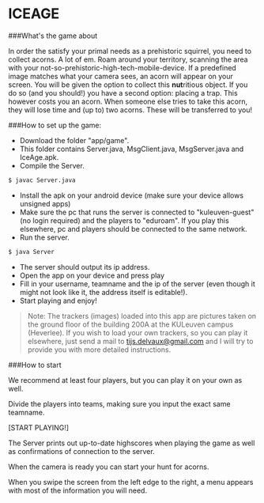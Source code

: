 # ICEAGE
###What's the game about

In order the satisfy your primal needs as a prehistoric squirrel, you need to collect acorns. A lot of em. Roam around your territory, scanning the area with your not-so-prehistoric-high-tech-mobile-device. If a predefined image matches what your camera sees, an acorn will appear on your screen. You will be given the option to collect this **nut**ritious object. If you do so (and you should!) you have a second option: placing a trap. This however costs you an acorn. When someone else tries to take this acorn, they will lose time and (up to) two acorns. These will be transferred to you!

###How to set up the game:

- Download the folder "app/game".
- This folder contains Server.java, MsgClient.java, MsgServer.java and IceAge.apk.
- Compile the Server.
```sh
$ javac Server.java
```
- Install the apk on your android device (make sure your device allows unsigned apps)
- Make sure the pc that runs the server is connected to "kuleuven-guest" (no login required) and the players to "eduroam". If you play this elsewhere, pc and players should be connected to the same network.
- Run the server.
```sh
$ java Server
```
- The server should output its ip address.
- Open the app on your device and press play
- Fill in your username, teamname and the ip of the server (even though it might not look like it, the address itself is editable!).
- Start playing and enjoy!

> Note: The trackers (images) loaded into this app are pictures taken on the ground floor of the building 200A at the KULeuven campus (Heverlee). If you wish to load your own trackers, so you can play it elsewhere, just send a mail to tijs.delvaux@gmail.com and I will try to provide you with more detailed instructions.

###How to start

We recommend at least four players, but you can play it on your own as well.

Divide the players into teams, making sure you input the exact same teamname.

[START PLAYING!]

The Server prints out up-to-date highscores when playing the game as well as confirmations of connection to the server.

When the camera is ready you can start your hunt for acorns.

When you swipe the screen from the left edge to the right, a menu appears with most of the information you will need.

